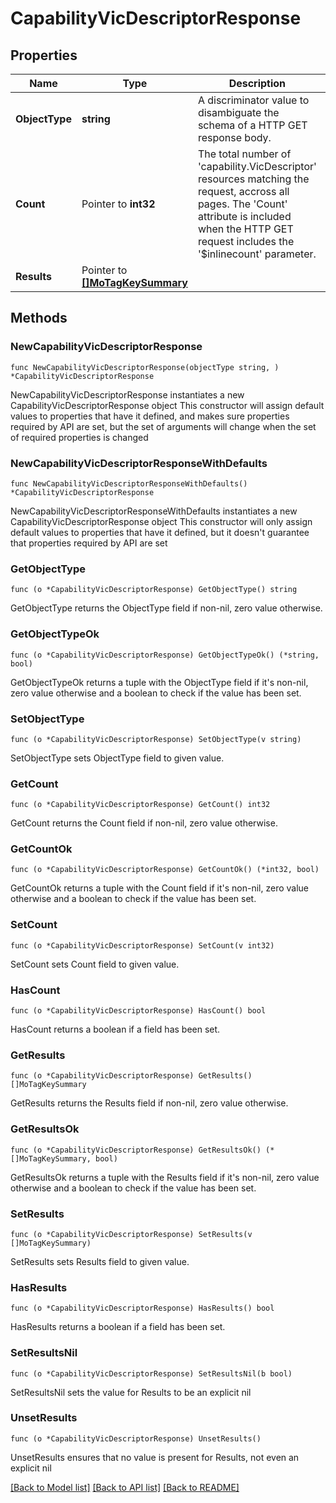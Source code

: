 # CapabilityVicDescriptorResponse

## Properties

Name | Type | Description | Notes
------------ | ------------- | ------------- | -------------
**ObjectType** | **string** | A discriminator value to disambiguate the schema of a HTTP GET response body. | 
**Count** | Pointer to **int32** | The total number of &#39;capability.VicDescriptor&#39; resources matching the request, accross all pages. The &#39;Count&#39; attribute is included when the HTTP GET request includes the &#39;$inlinecount&#39; parameter. | [optional] 
**Results** | Pointer to [**[]MoTagKeySummary**](MoTagKeySummary.md) |  | [optional] 

## Methods

### NewCapabilityVicDescriptorResponse

`func NewCapabilityVicDescriptorResponse(objectType string, ) *CapabilityVicDescriptorResponse`

NewCapabilityVicDescriptorResponse instantiates a new CapabilityVicDescriptorResponse object
This constructor will assign default values to properties that have it defined,
and makes sure properties required by API are set, but the set of arguments
will change when the set of required properties is changed

### NewCapabilityVicDescriptorResponseWithDefaults

`func NewCapabilityVicDescriptorResponseWithDefaults() *CapabilityVicDescriptorResponse`

NewCapabilityVicDescriptorResponseWithDefaults instantiates a new CapabilityVicDescriptorResponse object
This constructor will only assign default values to properties that have it defined,
but it doesn't guarantee that properties required by API are set

### GetObjectType

`func (o *CapabilityVicDescriptorResponse) GetObjectType() string`

GetObjectType returns the ObjectType field if non-nil, zero value otherwise.

### GetObjectTypeOk

`func (o *CapabilityVicDescriptorResponse) GetObjectTypeOk() (*string, bool)`

GetObjectTypeOk returns a tuple with the ObjectType field if it's non-nil, zero value otherwise
and a boolean to check if the value has been set.

### SetObjectType

`func (o *CapabilityVicDescriptorResponse) SetObjectType(v string)`

SetObjectType sets ObjectType field to given value.


### GetCount

`func (o *CapabilityVicDescriptorResponse) GetCount() int32`

GetCount returns the Count field if non-nil, zero value otherwise.

### GetCountOk

`func (o *CapabilityVicDescriptorResponse) GetCountOk() (*int32, bool)`

GetCountOk returns a tuple with the Count field if it's non-nil, zero value otherwise
and a boolean to check if the value has been set.

### SetCount

`func (o *CapabilityVicDescriptorResponse) SetCount(v int32)`

SetCount sets Count field to given value.

### HasCount

`func (o *CapabilityVicDescriptorResponse) HasCount() bool`

HasCount returns a boolean if a field has been set.

### GetResults

`func (o *CapabilityVicDescriptorResponse) GetResults() []MoTagKeySummary`

GetResults returns the Results field if non-nil, zero value otherwise.

### GetResultsOk

`func (o *CapabilityVicDescriptorResponse) GetResultsOk() (*[]MoTagKeySummary, bool)`

GetResultsOk returns a tuple with the Results field if it's non-nil, zero value otherwise
and a boolean to check if the value has been set.

### SetResults

`func (o *CapabilityVicDescriptorResponse) SetResults(v []MoTagKeySummary)`

SetResults sets Results field to given value.

### HasResults

`func (o *CapabilityVicDescriptorResponse) HasResults() bool`

HasResults returns a boolean if a field has been set.

### SetResultsNil

`func (o *CapabilityVicDescriptorResponse) SetResultsNil(b bool)`

 SetResultsNil sets the value for Results to be an explicit nil

### UnsetResults
`func (o *CapabilityVicDescriptorResponse) UnsetResults()`

UnsetResults ensures that no value is present for Results, not even an explicit nil

[[Back to Model list]](../README.md#documentation-for-models) [[Back to API list]](../README.md#documentation-for-api-endpoints) [[Back to README]](../README.md)


